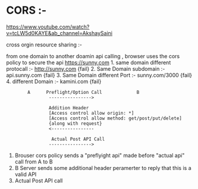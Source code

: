 # CORS :-
https://www.youtube.com/watch?v=tcLW5d0KAYE&ab_channel=AkshaySaini

cross orgin resource sharing :- 

from one domain to another doamin api calling , browser uses the cors policy to secure the api 
    https://sunny.com 
            1. same domain different protocall :- http://sunny.com {fail}
            2. Same Domain subdomain :- api.sunny.com {fail}
            3. Same Domain different Port :- sunny.com/3000 {fail}
            4. different Domain :- kamini.com {fail}


            A      Preflight/Option Call             B
                    ---------------->

                    Addition Header 
                    [Access control allow origin: *] 
                    [Access control allow method: get/post/put/delete] 
                    {along with request}
                    <----------------

                     Actual Post API Call 
                    ---------------->

1. Brouser cors policy sends a "preflyight api" made before "actual api" call from A to B 
2. B Server sends some additional header peramerter to reply that this is a valid API   
3. Actual Post API call  
